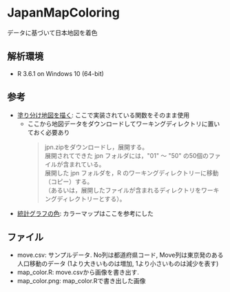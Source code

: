 # JapanMapColoring
データに基づいて日本地図を着色  

## 解析環境
- R 3.6.1 on Windows 10 (64-bit)

## 参考
- [塗り分け地図を描く](http://aoki2.si.gunma-u.ac.jp/R/color-map.html): ここで実装されている関数をそのまま使用  
  - ここから地図データをダウンロードしてワーキングディレクトリに置いておく必要あり
    > jpn.zipをダウンロードし，展開する。  
    > 展開されてできた jpn フォルダには，"01" ～ "50" の50個のファイルが含まれている。  
    > 展開した jpn フォルダを，R のワーキングディレクトリーに移動（コピー）する。  
    > （あるいは，展開したファイルが含まれるディレクトリをワーキングディレクトリーとする）。  
- [統計グラフの色](https://oku.edu.mie-u.ac.jp/~okumura/stat/colors.html): カラーマップはここを参考にした

## ファイル
- move.csv: サンプルデータ. No列は都道府県コード, Move列は東京発のある人口移動のデータ (1より大きいものは増加, 1より小さいものは減少を表す)  
- map_color.R: move.csvから画像を書き出す.  
- map_color.png: map_color.Rで書き出した画像
